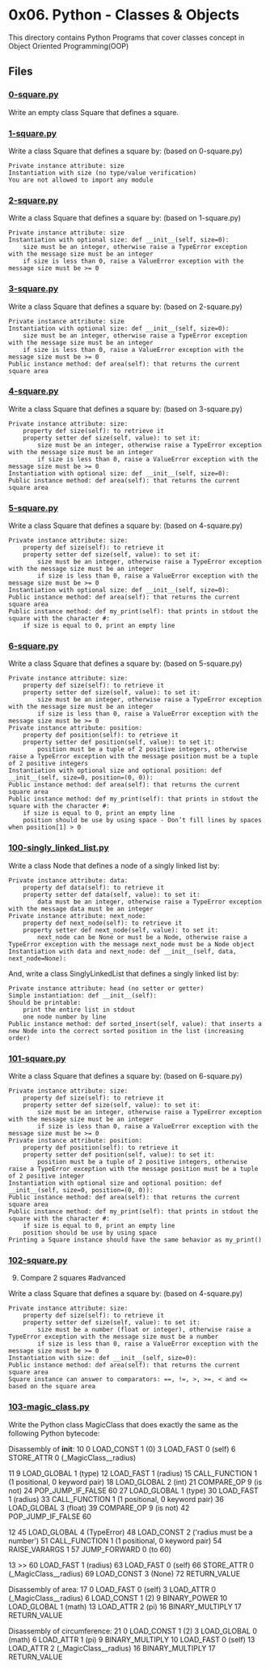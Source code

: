 # 0x06. Python - Classes & Objects
This directory contains Python Programs that cover classes concept in Object Oriented Programming(OOP)

## Files 

### [0-square.py](./0-square.py)
Write an empty class Square that defines a square.

### [1-square.py](./1-square.py)
Write a class Square that defines a square by: (based on 0-square.py)

    Private instance attribute: size
    Instantiation with size (no type/value verification)
    You are not allowed to import any module

### [2-square.py](./2-square.py)
Write a class Square that defines a square by: (based on 1-square.py)

    Private instance attribute: size
    Instantiation with optional size: def __init__(self, size=0):
        size must be an integer, otherwise raise a TypeError exception with the message size must be an integer
        if size is less than 0, raise a ValueError exception with the message size must be >= 0

### [3-square.py](./3-square.py)
Write a class Square that defines a square by: (based on 2-square.py)

    Private instance attribute: size
    Instantiation with optional size: def __init__(self, size=0):
        size must be an integer, otherwise raise a TypeError exception with the message size must be an integer
        if size is less than 0, raise a ValueError exception with the message size must be >= 0
    Public instance method: def area(self): that returns the current square area

### [4-square.py](./4-square.py)
Write a class Square that defines a square by: (based on 3-square.py)

    Private instance attribute: size:
        property def size(self): to retrieve it
        property setter def size(self, value): to set it:
            size must be an integer, otherwise raise a TypeError exception with the message size must be an integer
            if size is less than 0, raise a ValueError exception with the message size must be >= 0
    Instantiation with optional size: def __init__(self, size=0):
    Public instance method: def area(self): that returns the current square area


### [5-square.py](./5-square.py)
Write a class Square that defines a square by: (based on 4-square.py)

    Private instance attribute: size:
        property def size(self): to retrieve it
        property setter def size(self, value): to set it:
            size must be an integer, otherwise raise a TypeError exception with the message size must be an integer
            if size is less than 0, raise a ValueError exception with the message size must be >= 0
    Instantiation with optional size: def __init__(self, size=0):
    Public instance method: def area(self): that returns the current square area
    Public instance method: def my_print(self): that prints in stdout the square with the character #:
        if size is equal to 0, print an empty line

### [6-square.py](./6-square.py)
Write a class Square that defines a square by: (based on 5-square.py)

    Private instance attribute: size:
        property def size(self): to retrieve it
        property setter def size(self, value): to set it:
            size must be an integer, otherwise raise a TypeError exception with the message size must be an integer
            if size is less than 0, raise a ValueError exception with the message size must be >= 0
    Private instance attribute: position:
        property def position(self): to retrieve it
        property setter def position(self, value): to set it:
            position must be a tuple of 2 positive integers, otherwise raise a TypeError exception with the message position must be a tuple of 2 positive integers
    Instantiation with optional size and optional position: def __init__(self, size=0, position=(0, 0)):
    Public instance method: def area(self): that returns the current square area
    Public instance method: def my_print(self): that prints in stdout the square with the character #:
        if size is equal to 0, print an empty line
        position should be use by using space - Don’t fill lines by spaces when position[1] > 0


### [100-singly_linked_list.py](./100-singly_linked_list.py)
Write a class Node that defines a node of a singly linked list by:

    Private instance attribute: data:
        property def data(self): to retrieve it
        property setter def data(self, value): to set it:
            data must be an integer, otherwise raise a TypeError exception with the message data must be an integer
    Private instance attribute: next_node:
        property def next_node(self): to retrieve it
        property setter def next_node(self, value): to set it:
            next_node can be None or must be a Node, otherwise raise a TypeError exception with the message next_node must be a Node object
    Instantiation with data and next_node: def __init__(self, data, next_node=None):

And, write a class SinglyLinkedList that defines a singly linked list by:

    Private instance attribute: head (no setter or getter)
    Simple instantiation: def __init__(self):
    Should be printable:
        print the entire list in stdout
        one node number by line
    Public instance method: def sorted_insert(self, value): that inserts a new Node into the correct sorted position in the list (increasing order)

### [101-square.py](./101-square.py)
Write a class Square that defines a square by: (based on 6-square.py)

    Private instance attribute: size:
        property def size(self): to retrieve it
        property setter def size(self, value): to set it:
            size must be an integer, otherwise raise a TypeError exception with the message size must be an integer
            if size is less than 0, raise a ValueError exception with the message size must be >= 0
    Private instance attribute: position:
        property def position(self): to retrieve it
        property setter def position(self, value): to set it:
            position must be a tuple of 2 positive integers, otherwise raise a TypeError exception with the message position must be a tuple of 2 positive integer
    Instantiation with optional size and optional position: def __init__(self, size=0, position=(0, 0)):
    Public instance method: def area(self): that returns the current square area
    Public instance method: def my_print(self): that prints in stdout the square with the character #:
        if size is equal to 0, print an empty line
        position should be use by using space
    Printing a Square instance should have the same behavior as my_print()


### [102-square.py](./102-square.py)

9. Compare 2 squares
#advanced

Write a class Square that defines a square by: (based on 4-square.py)

    Private instance attribute: size:
        property def size(self): to retrieve it
        property setter def size(self, value): to set it:
            size must be a number (float or integer), otherwise raise a TypeError exception with the message size must be a number
            if size is less than 0, raise a ValueError exception with the message size must be >= 0
    Instantiation with size: def __init__(self, size=0):
    Public instance method: def area(self): that returns the current square area
    Square instance can answer to comparators: ==, !=, >, >=, < and <= based on the square area

### [103-magic_class.py](./103-magic_class.py)
Write the Python class MagicClass that does exactly the same as the following Python bytecode:

Disassembly of __init__:
 10           0 LOAD_CONST               1 (0)
              3 LOAD_FAST                0 (self)
              6 STORE_ATTR               0 (_MagicClass__radius)

 11           9 LOAD_GLOBAL              1 (type)
             12 LOAD_FAST                1 (radius)
             15 CALL_FUNCTION            1 (1 positional, 0 keyword pair)
             18 LOAD_GLOBAL              2 (int)
             21 COMPARE_OP               9 (is not)
             24 POP_JUMP_IF_FALSE       60
             27 LOAD_GLOBAL              1 (type)
             30 LOAD_FAST                1 (radius)
             33 CALL_FUNCTION            1 (1 positional, 0 keyword pair)
             36 LOAD_GLOBAL              3 (float)
             39 COMPARE_OP               9 (is not)
             42 POP_JUMP_IF_FALSE       60

 12          45 LOAD_GLOBAL              4 (TypeError)
             48 LOAD_CONST               2 ('radius must be a number')
             51 CALL_FUNCTION            1 (1 positional, 0 keyword pair)
             54 RAISE_VARARGS            1
             57 JUMP_FORWARD             0 (to 60)

 13     >>   60 LOAD_FAST                1 (radius)
             63 LOAD_FAST                0 (self)
             66 STORE_ATTR               0 (_MagicClass__radius)
             69 LOAD_CONST               3 (None)
             72 RETURN_VALUE

Disassembly of area:
 17           0 LOAD_FAST                0 (self)
              3 LOAD_ATTR                0 (_MagicClass__radius)
              6 LOAD_CONST               1 (2)
              9 BINARY_POWER
             10 LOAD_GLOBAL              1 (math)
             13 LOAD_ATTR                2 (pi)
             16 BINARY_MULTIPLY
             17 RETURN_VALUE

Disassembly of circumference:
 21           0 LOAD_CONST               1 (2)
              3 LOAD_GLOBAL              0 (math)
              6 LOAD_ATTR                1 (pi)
              9 BINARY_MULTIPLY
             10 LOAD_FAST                0 (self)
             13 LOAD_ATTR                2 (_MagicClass__radius)
             16 BINARY_MULTIPLY
             17 RETURN_VALUE
